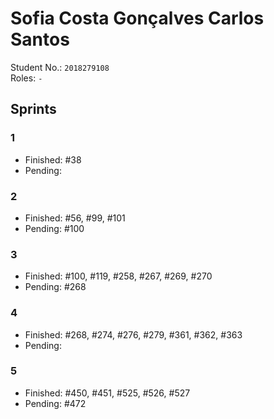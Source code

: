 # Sofia Costa Gonçalves Carlos Santos

Student No.: `2018279108`  
Roles: `-`

## Sprints

### 1

* Finished: #38
* Pending:

### 2

* Finished: #56, #99, #101
* Pending: #100

### 3

* Finished: #100, #119, #258, #267, #269, #270
* Pending: #268

### 4

* Finished: #268, #274, #276, #279, #361, #362, #363
* Pending: 

### 5

* Finished: #450, #451, #525, #526, #527
* Pending: #472

